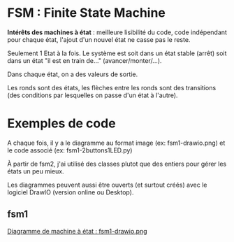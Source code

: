 # FSM : Finite State Machine

__Intérêts des machines à état__ : meilleure lisibilité du code, code indépendant pour chaque état, l'ajout d'un nouvel état ne casse pas le reste.


Seulement 1 Etat à la fois. Le système est soit dans un état stable (arrêt) soit dans un état "il est en train de..." (avancer/monter/...).

Dans chaque état, on a des valeurs de sortie.

Les ronds sont des états, les flèches entre les ronds sont des transitions (des conditions par lesquelles on passe d'un état à l'autre).


# Exemples de code

A chaque fois, il y a le diagramme au format image (ex: fsm1-drawio.png) et le code associé (ex: fsm1-2buttons1LED.py)

À partir de fsm2, j'ai utilisé des classes plutot que des entiers pour gérer les états un peu mieux.


Les diagrammes peuvent aussi être ouverts (et surtout créés) avec le logiciel DrawIO (version online ou Desktop).

## fsm1
[Diagramme de machine à état : fsm1-drawio.png](fsm1-drawio.png)
